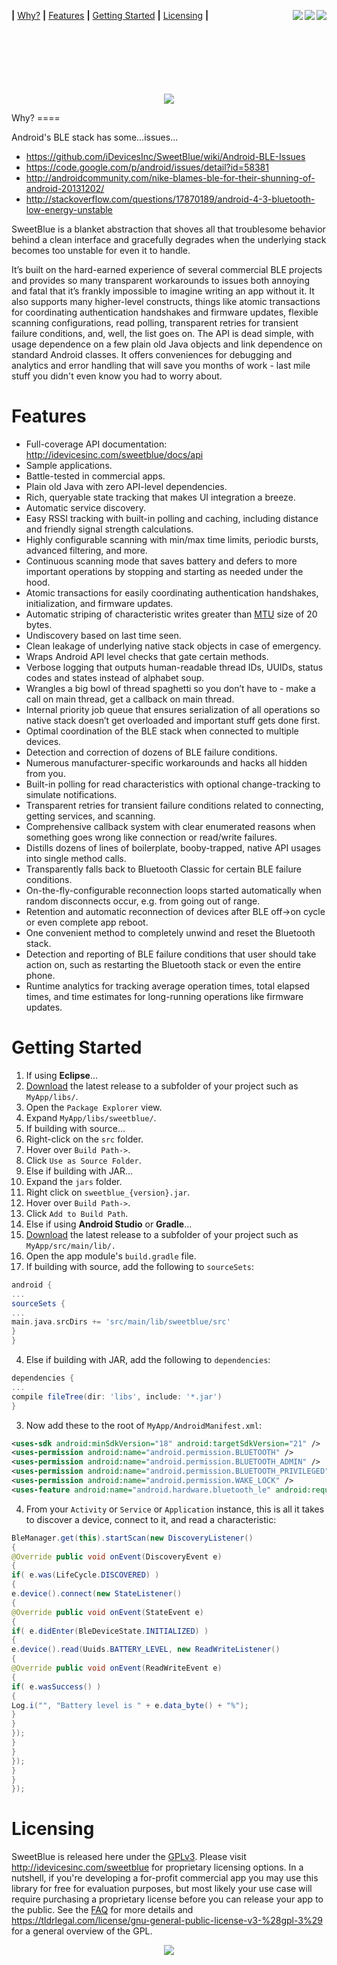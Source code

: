 <b>|</b>&nbsp;<a href='#why'>Why?</a>
<b>|</b>&nbsp;<a href='#features'>Features</a>
<b>|</b>&nbsp;<a href='#getting-started'>Getting Started</a>
<b>|</b>&nbsp;<a href='#licensing'>Licensing</a>
<b>|</b>&nbsp;
<a href="http://75.144.199.157:7117/job/SweetBlue/">
  <img align="right" src="https://img.shields.io/badge/version-1.26.10-blue.svg" />
  <img align="right" src="https://github.com/iDevicesInc/SweetBlue/blob/master/scripts/assets/whitespace.bmp" />
  <img align="right" src="http://75.144.199.157:7117/buildStatus/icon?job=SweetBlue Library"/>
</a>

<p align="center" style="margin-top:100px;"><br><a href="https://idevicesinc.com/sweetblue"><img src="https://github.com/iDevicesInc/SweetBlue/blob/master/scripts/assets/sweetblue_logo.png" /></a></p>
Why?
====

Android's BLE stack has some...issues...

* https://github.com/iDevicesInc/SweetBlue/wiki/Android-BLE-Issues
* https://code.google.com/p/android/issues/detail?id=58381
* http://androidcommunity.com/nike-blames-ble-for-their-shunning-of-android-20131202/
* http://stackoverflow.com/questions/17870189/android-4-3-bluetooth-low-energy-unstable

SweetBlue is a blanket abstraction that shoves all that troublesome behavior behind a clean interface and gracefully degrades when the underlying stack becomes too unstable for even it to handle.

It’s built on the hard-earned experience of several commercial BLE projects and provides so many transparent workarounds to issues both annoying and fatal that it’s frankly impossible to imagine writing an app without it. It also supports many higher-level constructs, things like atomic transactions for coordinating authentication handshakes and firmware updates, flexible scanning configurations, read polling, transparent retries for transient failure conditions, and, well, the list goes on. The API is dead simple, with usage dependence on a few plain old Java objects and link dependence on standard Android classes. It offers conveniences for debugging and analytics and error handling that will save you months of work - last mile stuff you didn't even know you had to worry about.

Features
========

*	Full-coverage API documentation: http://idevicesinc.com/sweetblue/docs/api
*	Sample applications.
*	Battle-tested in commercial apps.
*	Plain old Java with zero API-level dependencies.
*	Rich, queryable state tracking that makes UI integration a breeze.
*	Automatic service discovery.
*	Easy RSSI tracking with built-in polling and caching, including distance and friendly signal strength calculations.
*	Highly configurable scanning with min/max time limits, periodic bursts, advanced filtering, and more.
*	Continuous scanning mode that saves battery and defers to more important operations by stopping and starting as needed under the hood.
*	Atomic transactions for easily coordinating authentication handshakes, initialization, and firmware updates.
*	Automatic striping of characteristic writes greater than [MTU](http://en.wikipedia.org/wiki/Maximum_transmission_unit) size of 20 bytes.
*	Undiscovery based on last time seen.
*	Clean leakage of underlying native stack objects in case of emergency.
*	Wraps Android API level checks that gate certain methods.
*	Verbose logging that outputs human-readable thread IDs, UUIDs, status codes and states instead of alphabet soup.
*	Wrangles a big bowl of thread spaghetti so you don’t have to - make a call on main thread, get a callback on main thread.
*	Internal priority job queue that ensures serialization of all operations so native stack doesn’t get overloaded and important stuff gets done first.
*	Optimal coordination of the BLE stack when connected to multiple devices.
*	Detection and correction of dozens of BLE failure conditions.
*	Numerous manufacturer-specific workarounds and hacks all hidden from you.
*	Built-in polling for read characteristics with optional change-tracking to simulate notifications.
*	Transparent retries for transient failure conditions related to connecting, getting services, and scanning.
*	Comprehensive callback system with clear enumerated reasons when something goes wrong like connection or read/write failures.
*	Distills dozens of lines of boilerplate, booby-trapped, native API usages into single method calls.
*	Transparently falls back to Bluetooth Classic for certain BLE failure conditions.
*	On-the-fly-configurable reconnection loops started automatically when random disconnects occur, e.g. from going out of range.
*	Retention and automatic reconnection of devices after BLE off->on cycle or even complete app reboot.
*	One convenient method to completely unwind and reset the Bluetooth stack.
*	Detection and reporting of BLE failure conditions that user should take action on, such as restarting the Bluetooth stack or even the entire phone.
*	Runtime analytics for tracking average operation times, total elapsed times, and time estimates for long-running operations like firmware updates.


Getting Started
===============
1. If using **Eclipse**...
1. [Download](https://github.com/iDevicesInc/SweetBlue/releases) the latest release to a subfolder of your project such as `MyApp/libs/`.
2. Open the `Package Explorer` view.
3. Expand `MyApp/libs/sweetblue/`.
4. If building with source...
1. Right-click on the `src` folder.
2. Hover over `Build Path->`.
3. Click `Use as Source Folder`.
5. Else if building with JAR...
1. Expand the `jars` folder.
2. Right click on `sweetblue_{version}.jar`.
3. Hover over `Build Path->`.
4. Click `Add to Build Path`.
2. Else if using **Android Studio** or **Gradle**...
1. [Download](http://github.com/iDevicesInc/SweetBlue/releases) the latest release to a subfolder of your project such as `MyApp/src/main/lib/.`
2. Open the app module's `build.gradle` file.
3. If building with source, add the following to `sourceSets`:

```gradle
android {
...
sourceSets {
...
main.java.srcDirs += 'src/main/lib/sweetblue/src'
}
}
```

4. Else if building with JAR, add the following to `dependencies`:

```gradle
dependencies {
...
compile fileTree(dir: 'libs', include: '*.jar')
}
```

3. Now add these to the root of `MyApp/AndroidManifest.xml`:

```xml
<uses-sdk android:minSdkVersion="18" android:targetSdkVersion="21" />
<uses-permission android:name="android.permission.BLUETOOTH" />
<uses-permission android:name="android.permission.BLUETOOTH_ADMIN" />
<uses-permission android:name="android.permission.BLUETOOTH_PRIVILEGED" />
<uses-permission android:name="android.permission.WAKE_LOCK" />
<uses-feature android:name="android.hardware.bluetooth_le" android:required="true" />
```

4. From your `Activity` or `Service` or `Application` instance, this is all it takes to discover a device, connect to it, and read a characteristic:
```java
BleManager.get(this).startScan(new DiscoveryListener()
{
@Override public void onEvent(DiscoveryEvent e)
{
if( e.was(LifeCycle.DISCOVERED) )
{
e.device().connect(new StateListener()
{
@Override public void onEvent(StateEvent e)
{
if( e.didEnter(BleDeviceState.INITIALIZED) )
{
e.device().read(Uuids.BATTERY_LEVEL, new ReadWriteListener()
{
@Override public void onEvent(ReadWriteEvent e)
{
if( e.wasSuccess() )
{
Log.i("", "Battery level is " + e.data_byte() + "%");
}
}
});
}
}
});
}
}
});
```

Licensing
=========

SweetBlue is released here under the [GPLv3](http://www.gnu.org/copyleft/gpl.html). Please visit http://idevicesinc.com/sweetblue for proprietary licensing options. In a nutshell, if you're developing a for-profit commercial app you may use this library for free for evaluation purposes, but most likely your use case will require purchasing a proprietary license before you can release your app to the public. See the [FAQ](https://github.com/iDevicesInc/SweetBlue/wiki/FAQ) for more details and https://tldrlegal.com/license/gnu-general-public-license-v3-%28gpl-3%29 for a general overview of the GPL.
<p align="center"><a href="https://idevicesinc.com/sweetblue"><img src="https://github.com/iDevicesInc/SweetBlue/blob/master/scripts/assets/sweetblue_logo.png" /></a></p>
